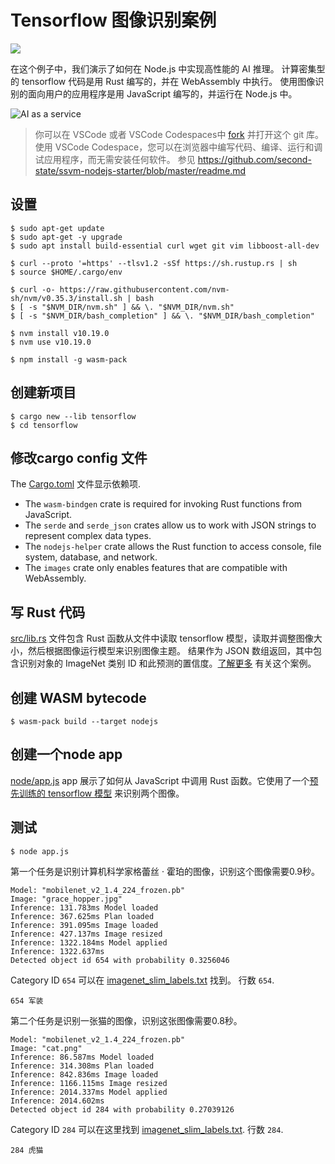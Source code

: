 # Tensorflow 图像识别案例

<p>
    <a href="https://online.visualstudio.com/environments/new?name=AIaaS%20with%20Rust%20and%20WebAssembly&repo=second-state/rust-wasm-ai-demo">
        <img src="https://img.shields.io/endpoint?style=social&url=https%3A%2F%2Faka.ms%2Fvso-badge">
    </a>
</p>

在这个例子中，我们演示了如何在 Node.js 中实现高性能的 AI 推理。 计算密集型的 tensorflow 代码是用 Rust 编写的，并在 WebAssembly 中执行。 使用图像识别的面向用户的应用程序是用 JavaScript 编写的，并运行在 Node.js 中。

![AI as a service](https://camo.githubusercontent.com/7ee97417b1f6fd51660ba64ec64a7dc70f51e851/68747470733a2f2f626c6f672e7365636f6e6473746174652e696f2f696d616765732f414961617325323033307365636f6e64732e676966)

> 你可以在 VSCode 或者 VSCode Codespaces中 [fork](https://github.com/second-state/csdn-ai-demo/fork) 并打开这个 git 库。 使用 VSCode Codespace，您可以在浏览器中编写代码、编译、运行和调试应用程序，而无需安装任何软件。 参见 https://github.com/second-state/ssvm-nodejs-starter/blob/master/readme.md

## 设置

```
$ sudo apt-get update
$ sudo apt-get -y upgrade
$ sudo apt install build-essential curl wget git vim libboost-all-dev

$ curl --proto '=https' --tlsv1.2 -sSf https://sh.rustup.rs | sh
$ source $HOME/.cargo/env

$ curl -o- https://raw.githubusercontent.com/nvm-sh/nvm/v0.35.3/install.sh | bash
$ [ -s "$NVM_DIR/nvm.sh" ] && \. "$NVM_DIR/nvm.sh"
$ [ -s "$NVM_DIR/bash_completion" ] && \. "$NVM_DIR/bash_completion"

$ nvm install v10.19.0
$ nvm use v10.19.0

$ npm install -g wasm-pack
```

## 创建新项目

```
$ cargo new --lib tensorflow
$ cd tensorflow
```

## 修改cargo config 文件

The [Cargo.toml](Cargo.toml) 文件显示依赖项.

* The `wasm-bindgen` crate is required for invoking Rust functions from JavaScript. 
* The `serde` and `serde_json` crates allow us to work with JSON strings to represent complex data types. 
* The `nodejs-helper` crate allows the Rust function to access console, file system, database, and network.
* The `images` crate only enables features that are compatible with WebAssembly.

## 写 Rust 代码

 [src/lib.rs](src/lib.rs) 文件包含 Rust 函数从文件中读取 tensorflow 模型，读取并调整图像大小，然后根据图像运行模型来识别图像主题。 结果作为 JSON 数组返回，其中包含识别对象的 ImageNet 类别 ID 和此预测的置信度。[了解更多](https://github.com/tensorflow/models/tree/master/research/slim/nets/mobilenet) 有关这个案例。

## 创建 WASM bytecode

```
$ wasm-pack build --target nodejs
```

## 创建一个node app

[node/app.js](node/app.js) app 展示了如何从 JavaScript 中调用 Rust 函数。它使用了一个[预先训练的 tensorflow 模型](https://storage.googleapis.com/mobilenet_v2/checkpoints/mobilenet_v2_1.4_224.tgz) 来识别两个图像。

## 测试

```
$ node app.js
```

第一个任务是识别计算机科学家格蕾丝 · 霍珀的图像，识别这个图像需要0.9秒。


```
Model: "mobilenet_v2_1.4_224_frozen.pb"
Image: "grace_hopper.jpg"
Inference: 131.783ms Model loaded
Inference: 367.625ms Plan loaded
Inference: 391.095ms Image loaded
Inference: 427.137ms Image resized
Inference: 1322.184ms Model applied
Inference: 1322.637ms
Detected object id 654 with probability 0.3256046
```

Category ID `654` 可以在 [imagenet_slim_labels.txt](imagenet_slim_labels.txt) 找到。 行数 `654`.

```
654 军装
```

第二个任务是识别一张猫的图像，识别这张图像需要0.8秒。

```
Model: "mobilenet_v2_1.4_224_frozen.pb"
Image: "cat.png"
Inference: 86.587ms Model loaded
Inference: 314.308ms Plan loaded
Inference: 842.836ms Image loaded
Inference: 1166.115ms Image resized
Inference: 2014.337ms Model applied
Inference: 2014.602ms
Detected object id 284 with probability 0.27039126
```

Category ID `284` 可以在这里找到 [imagenet_slim_labels.txt](imagenet_slim_labels.txt). 行数 `284`.

```
284 虎猫
```
